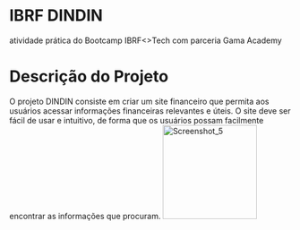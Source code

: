 # IBRF DINDIN
 
atividade prática do Bootcamp IBRF<>Tech com parceria Gama Academy

# Descrição do Projeto
O projeto DINDIN consiste em criar um site financeiro que permita aos usuários acessar informações financeiras relevantes e úteis. O site deve ser fácil de usar e intuitivo, de forma que os usuários possam facilmente encontrar as informações que procuram.
<img width="168" alt="Screenshot_5" src="https://user-images.githubusercontent.com/70778525/236531723-326a7f9b-03cc-4751-ab99-38f77e3d1f7b.png">
